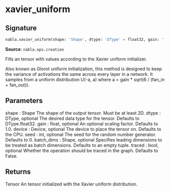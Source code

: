 # xavier_uniform

## Signature

```python
nabla.xavier_uniform(shape: 'Shape', dtype: 'DType' = float32, gain: 'float' = 1.0, device: 'Device' = Device(type=cpu,id=0), seed: 'int' = 0, batch_dims: 'Shape' = (), traced: 'bool' = False) -> 'Tensor'
```

**Source**: `nabla.ops.creation`

Fills an tensor with values according to the Xavier uniform initializer.

Also known as Glorot uniform initialization, this method is designed to
keep the variance of activations the same across every layer in a network.
It samples from a uniform distribution U(-a, a) where
a = gain * sqrt(6 / (fan_in + fan_out)).

Parameters
----------
shape : Shape
    The shape of the output tensor. Must be at least 2D.
dtype : DType, optional
    The desired data type for the tensor. Defaults to DType.float32.
gain : float, optional
    An optional scaling factor. Defaults to 1.0.
device : Device, optional
    The device to place the tensor on. Defaults to the CPU.
seed : int, optional
    The seed for the random number generator. Defaults to 0.
batch_dims : Shape, optional
    Specifies leading dimensions to be treated as batch dimensions.
    Defaults to an empty tuple.
traced : bool, optional
    Whether the operation should be traced in the graph. Defaults to False.

Returns
-------
Tensor
    An tensor initialized with the Xavier uniform distribution.


